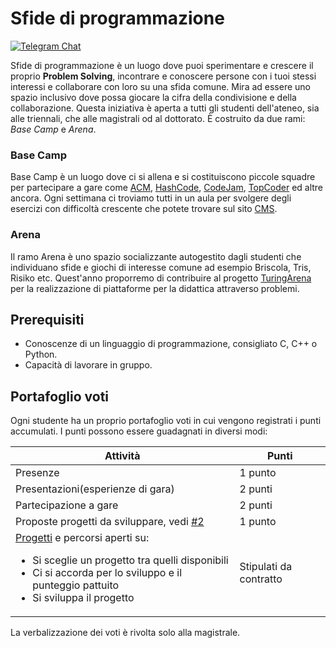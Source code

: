 
# Sfide di programmazione 

[![Telegram Chat](https://img.shields.io/badge/telegram-channel-blue.svg?longCache=true&style=popup&logo=telegram&logoColor=blue)](https://t.me/basecampunivr)

Sfide di programmazione è un luogo dove puoi sperimentare e crescere il proprio **Problem Solving**, incontrare e conoscere persone con i tuoi stessi interessi e 
collaborare con loro su una sfida comune. Mira ad essere uno spazio inclusivo dove possa giocare la cifra della condivisione e della collaborazione. Questa iniziativa 
è aperta a tutti gli studenti dell'ateneo, sia alle triennali, che alle magistrali od al dottorato. 
È costruito da due rami: *Base Camp* e *Arena*.


### Base Camp
Base Camp è un luogo dove ci si allena e si costituiscono piccole squadre per partecipare a gare come [ACM](https://www.acm.org/), 
[HashCode](https://hashcode.withgoogle.com/), [CodeJam](https://code.google.com/codejam/), [TopCoder](https://www.topcoder.com/) ed altre ancora. Ogni settimana ci 
troviamo tutti in un aula per svolgere degli esercizi con difficoltà crescente che potete trovare sul sito [CMS](https://training.olinfo.it/#/overview).  

### Arena 
Il ramo Arena è uno spazio socializzante autogestito dagli studenti che individuano sfide e giochi di interesse comune ad esempio Briscola, Tris, Risiko etc. 
Quest'anno proporremo di contribuire al progetto 
[TuringArena](https://gitter.im/turingarena/turingarena?utm_source=badge&utm_medium=badge&utm_campaign=pr-badge&utm_content=badge) per la realizzazione di 
piattaforme per la didattica attraverso problemi.


## Prerequisiti
* Conoscenze di un linguaggio di programmazione, consigliato C, C++ o Python. 
* Capacità di lavorare in gruppo.

## Portafoglio voti
Ogni studente ha un proprio portafoglio voti in cui vengono registrati i punti accumulati. I punti possono essere guadagnati in diversi modi:

Attività  | Punti
----------|----------
Presenze  |  1 punto
Presentazioni(esperienze di gara) | 2 punti
Partecipazione a gare | 2 punti
Proposte progetti da sviluppare, vedi [#2](https://github.com/Flipper97/PortafoglioVoti/issues/2) | 1 punto
[Progetti](https://github.com/Flipper97/PortafoglioVoti/issues?q=is%3Aissue+is%3Aopen+label%3Aaccettato) e percorsi aperti su: <ul><li>Si sceglie un progetto tra quelli disponibili</li><li>Ci si accorda per lo sviluppo e il punteggio pattuito</li><li>Si sviluppa il progetto</li></ul> | Stipulati da contratto 

La verbalizzazione dei voti è rivolta solo alla magistrale.
